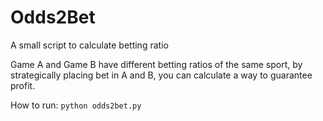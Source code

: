 # Odds2Bet
A small script to calculate betting ratio

Game A and Game B have different betting ratios of the same sport, 
by strategically placing bet in A and B, 
you can calculate a way to guarantee profit. 

How to run:
`python odds2bet.py`
